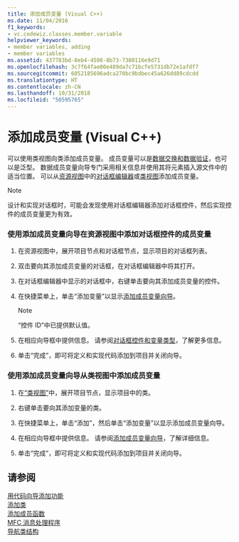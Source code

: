 ```yaml
---
title: 添加成员变量 (Visual C++)
ms.date: 11/04/2016
f1_keywords:
- vc.codewiz.classes.member.variable
helpviewer_keywords:
- member variables, adding
- member variables
ms.assetid: 437783bd-8eb4-4508-8b73-7380116e9d71
ms.openlocfilehash: 3c7f64fae00e489da7c71bcfe5731db72e1afdf7
ms.sourcegitcommit: 6052185696adca270bc9bdbec45a626dd89cdcdd
ms.translationtype: HT
ms.contentlocale: zh-CN
ms.lasthandoff: 10/31/2018
ms.locfileid: "50595765"
---
```

# <a name="adding-a-member-variable--visual-c"></a>添加成员变量 (Visual C++)

可以使用类视图向类添加成员变量。 成员变量可以是[数据交换和数据验证](../mfc/dialog-data-exchange-and-validation.md)，也可以是泛型。 数据成员变量向导专门采用相关信息并使用其将元素插入源文件中的适当位置。 可以从[资源视图](../windows/resource-view-window.md)中的[对话框编辑器](../windows/dialog-editor.md)或[类视图](/visualstudio/ide/viewing-the-structure-of-code)添加成员变量。

> [!NOTE]
>  设计和实现对话框时，可能会发现使用对话框编辑器添加对话框控件，然后实现控件的成员变量更为有效。

### <a name="to-add-a-member-variable-for-a-dialog-control-in-resource-view-using-the-add-member-variable-wizard"></a>使用添加成员变量向导在资源视图中添加对话框控件的成员变量

1. 在资源视图中，展开项目节点和对话框节点，显示项目的对话框列表。

1. 双击要向其添加成员变量的对话框，在对话框编辑器中将其打开。

1. 在对话框编辑器中显示的对话框中，右键单击要向其添加成员变量的控件。

1. 在快捷菜单上，单击“添加变量”以显示[添加成员变量向导](../ide/add-member-variable-wizard.md)。

   > [!NOTE]
   > “控件 ID”中已提供默认值。

1. 在相应向导框中提供信息。 请参阅[对话框控件和变量类型](../ide/dialog-box-controls-and-variable-types.md)，了解更多信息。

1. 单击“完成”，即可将定义和实现代码添加到项目并关闭向导。

### <a name="to-add-a-member-variable-from-class-view-using-the-add-member-variable-wizard"></a>使用添加成员变量向导从类视图中添加成员变量

1. 在[“类视图”](/visualstudio/ide/viewing-the-structure-of-code)中，展开项目节点，显示项目中的类。

1. 右键单击要向其添加变量的类。

1. 在快捷菜单上，单击“添加”，然后单击“添加变量”以显示添加成员变量向导。

1. 在相应向导框中提供信息。 请参阅[添加成员变量向导](../ide/add-member-variable-wizard.md)，了解详细信息。

1. 单击“完成”，即可将定义和实现代码添加到项目并关闭向导。

## <a name="see-also"></a>请参阅

[用代码向导添加功能](../ide/adding-functionality-with-code-wizards-cpp.md)<br>
[添加类](../ide/adding-a-class-visual-cpp.md)<br>
[添加成员函数](../ide/adding-a-member-function-visual-cpp.md)<br>
[MFC 消息处理程序](../mfc/reference/adding-an-mfc-message-handler.md)<br>
[导航类结构](../ide/navigating-the-class-structure-visual-cpp.md)